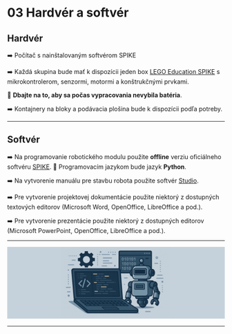 # 03 Hardvér a softvér

## Hardvér

:arrow_right: Počítač s nainštalovaným softvérom SPIKE

:arrow_right:	Každá skupina bude mať k dispozícii jeden box [LEGO Education SPIKE](https://education.lego.com/en-us/products/lego-education-spike-prime-set/45678/) s mikrokontrolerom, senzormi, motormi a konštrukčnými prvkami.

:low_battery:	**Dbajte na to, aby sa počas vypracovania nevybila batéria**.

:arrow_right:	Kontajnery na bloky a podávacia plošina bude k dispozícii podľa potreby.

---

## Softvér

:arrow_right:	Na programovanie robotického modulu použite **offline** verziu oficiálneho softvéru [SPIKE](https://education.lego.com/en-us/downloads/spike-app/software/). :snake: Programovacím jazykom bude jazyk **Python**. 

:arrow_right:	Na vytvorenie manuálu pre stavbu robota použite softvér [Studio](https://www.bricklink.com/v3/studio/download.page).

:arrow_right: Pre vytvorenie projektovej dokumentácie použite niektorý z dostupných textových editorov (Microsoft Word, OpenOffice, LibreOffice a pod.).

:arrow_right: Pre vytvorenie prezentácie použite niektorý z dostupných editorov (Microsoft PowerPoint, OpenOffice, LibreOffice a pod.).

---

![OBR](https://github.com/PavolSte/Robotika4/blob/f28b41b259a8da2fb75b20ab0b11bc5c0a994a3d/S%C3%BAbory/Hardv%C3%A9r%20a%20softv%C3%A9r.png)

---
